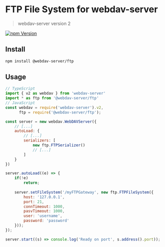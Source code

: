 # FTP File System for webdav-server
> webdav-server version 2

[![npm Version](https://img.shields.io/npm/v/@webdav-server/ftp.svg)](https://www.npmjs.com/package/@webdav-server/ftp)

## Install

```bash
npm install @webdav-server/ftp
```

## Usage

```javascript
// TypeScript
import { v2 as webdav } from 'webdav-server'
import * as ftp from '@webdav-server/ftp'
// JavaScript
const webdav = require('webdav-server').v2,
      ftp = require('@webdav-server/ftp');

const server = new webdav.WebDAVServer({
    // [...]
    autoLoad: {
        // [...]
        serializers: [
            new ftp.FTPSerializer()
            // [...]
        ]
    }
})

server.autoLoad((e) => {
    if(!e)
        return;
    
    server.setFileSystem('/myFTPGateway', new ftp.FTPFileSystem({
        host: '127.0.0.1',
        port: 21,
        connTimeout: 1000,
        pasvTimeout: 1000,
        user: 'username',
        password: 'password'
    }));
});

server.start((s) => console.log('Ready on port', s.address().port));
```
